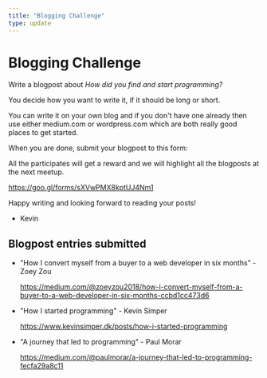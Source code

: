```yaml
---
title: "Blogging Challenge"
type: update
---
```


# Blogging Challenge

Write a blogpost about _How did you find and start programming?_

You decide how you want to write it, if it should be long or short.

You can write it on your own blog and if you don't have one already then use
either medium.com or wordpress.com which are both really good places to get
started.

When you are done, submit your blogpost to this form:

All the participates will get a reward and we will highlight all the blogposts
at the next meetup.

https://goo.gl/forms/sXVwPMX8kptUJ4Nm1

Happy writing and looking forward to reading your posts!

- Kevin

## Blogpost entries submitted

- "How I convert myself from a buyer to a web developer in six months" - Zoey Zou

  https://medium.com/@zoeyzou2018/how-i-convert-myself-from-a-buyer-to-a-web-developer-in-six-months-ccbd1cc473d6

- "How I started programming" - Kevin Simper

  https://www.kevinsimper.dk/posts/how-i-started-programming

- "A journey that led to programming" - Paul Morar

  https://medium.com/@paulmorar/a-journey-that-led-to-programming-fecfa29a8c11
